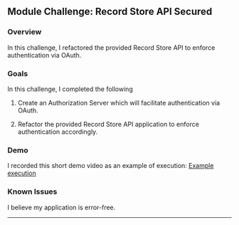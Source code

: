 ## Module Challenge: Record Store API Secured

### Overview


In this challenge, I refactored the provided Record Store API to enforce authentication via OAuth.

### Goals
In this challenge, I completed the following

1. Create an Authorization Server which will facilitate authentication via OAuth.

2. Refactor the provided Record Store API application to enforce authentication accordingly.

### Demo
I recorded this short demo video as an example of execution: [Example execution](https://www.youtube.com/watch?v=JGQ4YCQcgWU)

### Known Issues 
I believe my application is error-free. 


---
